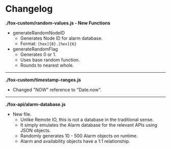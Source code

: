 # Changelog

**./fox-custom/random-values.js - New Functions**
* generateRandomNodeID
	* Generates Node ID for alarm database.
	* Format: `[hex]{8}.[hex]{6}`
* generateRandomFlag
	* Generates 0 or 1.
	* Uses base random function.
	* Rounds to nearest whole.

---

**./fox-custom/timestamp-ranges.js**
* Changed "NOW" reference to "Date.now".

---

**./fox-api/alarm-database.js**
* New file.
	* Unlike Remote IO, this is not a database in the traditional sense.
	* It simply emulates the Alarm database for the relevant APIs using JSON objects.
	* Randomly generates 10 - 500 Alarm objects on runtime.
	* Alarm and availability objects have a 1:1 relationship.
